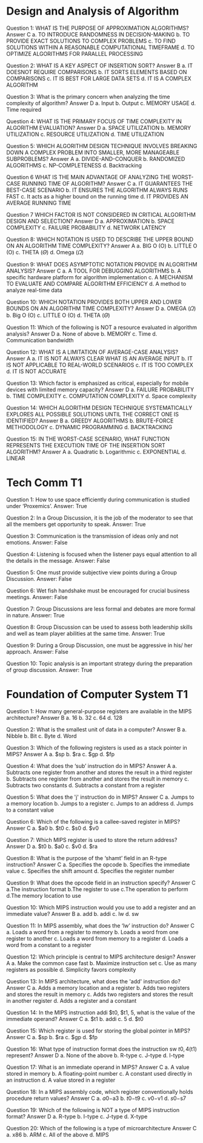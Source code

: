 # 

# Design and Analysis of Algorithm
Question 1: WHAT IS THE PURPOSE OF APPROXIMATION ALGORITHMS?
Answer C
a. TO INTRODUCE RANDOMNESS IN DECISION-MAKING
b. TO PROVIDE EXACT SOLUTIONS TO COMPLEX PROBLEMS
c. TO FIND SOLUTIONS WITHIN A REASONABLE COMPUTATIONAL TIMEFRAME
d. TO OPTIMIZE ALGORITHMS FOR PARALLEL PROCESSING

Question 2: WHAT IS A KEY ASPECT OF INSERTION SORT?
Answer B
a. IT DOESNOT REQUIRE COMPARISONS
b. IT SORTS ELEMENTS BASED ON COMPARISONS
c. IT IS BEST FOR LARGE DATA SETS
d. IT IS A COMPLEX ALGORITHM

Question 3: What is the primary concern when analyzing the time complexity of algorithm? 
Answer D
a. Input
b. Output
c. MEMORY USAGE
d. Time required

Question 4: WHAT IS THE PRIMARY FOCUS OF TIME COMPLEXITY IN ALGORITHM EVALUATION?
Answer D
a. SPACE UTILIZATION
b. MEMORY UTILIZATION
c. RESOURCE UTILIZATION
d. TIME UTILIZATION

Question 5: WHICH ALGORITHM DESIGN TECHNIQUE INVOLVES BREAKING DOWN A COMPLEX PROBLEM INTO SMALLER, MORE MANAGEABLE SUBPROBLEMS?
Answer A
a. DIVIDE-AND-CONQUER
b. RANDOMIZED ALGORITHMS
c. NP-COMPLETENESS
d. Backtracking

Question 6 WHAT IS THE MAIN ADVANTAGE OF ANALYZING THE WORST-CASE RUNNING TIME OF ALGORITHM?
Answer C
a. IT GUARANTEES THE BEST-CASE SCENARIO
b. IT ENSURES THE ALGORITHM ALWAYS RUNS FAST
c. It acts as a higher bound on the running time
d. IT PROVIDES AN AVERAGE RUNNING TIME

Question 7 WHICH FACTOR IS NOT CONSIDERED IN CRITICAL ALGORITHM DESIGN AND SELECTION?
Answer D
a. APPROXIMATION
b. SPACE COMPLEXITY
c. FAILURE PROBABILITY
d. NETWORK LATENCY

Question 8: WHICH NOTATION IS USED TO DESCRIBE THE UPPER BOUND ON AN ALGORITHM TIME COMPLEXITY?
Answer A
a. BIG O (O)
b. LITTLE O (O)
c. THETA (𝛩)
d. Omega (𝛺)

Question 9: WHAT  DOES ASYMPTOTIC NOTATION PROVIDE IN ALGORITHM ANALYSIS?
Answer C
a. A TOOL FOR DEBUGGING ALGORITHMS
b. A specific hardware platform for algorithm implementation 
c. A MECHANISM TO EVALUATE AND COMPARE ALGORITHM EFFICIENCY
d. A method to analyze real-time data

Question 10: WHICH NOTATION PROVIDES BOTH UPPER AND LOWER BOUNDS ON AN ALGORITHM TIME COMPLEXITY?
Answer D
a. OMEGA (𝛺)
b. Big O (O)
c. LITTLE O (O)
d. THETA (𝛩)

Question 11: Which of the following is NOT a resource evaluated in algorithm analysis? 
Answer D
a. None of above
b. MEMORY
c. Time
d. Communication bandwidth

Question 12: WHAT IS A LIMITATION OF AVERAGE-CASE ANALYSIS?
Answer A
a. IT IS NOT ALWAYS CLEAR WHAT IS AN AVERAGE INPUT
b. IT IS NOT APPLICABLE TO REAL-WORLD SCENARIOS
c. IT IS TOO COMPLEX
d. IT IS NOT ACCURATE

Question 13: Which factor is emphasized as critical, especially for mobile devices with limited memory capacity? 
Answer D
a. FAILURE PROBABILITY
b. TIME COMPLEXITY
c. COMPUTATION COMPLEXITY
d. Space complexity

Question 14: WHICH ALGORITHM DESIGN TECHNIQUE SYSTEMATICALLY EXPLORES ALL POSSIBLE SOLUTIONS UNTIL THE CORRECT ONE IS IDENTIFIED?
Answer B
a. GREEDY ALGORITHMS
b. BRUTE-FORCE METHODOLOGY
c. DYNAMIC PROGRAMMING
d. BACKTRACKING

Question 15: IN THE WORST-CASE SCENARIO, WHAT FUNCTION REPRESENTS THE EXECUTION TIME OF THE INSERTION SORT ALGORITHM?
Answer A
a. Quadratic
b. Logarithmic
c. EXPONENTIAL
d. LINEAR

# Tech Comm T1
Question 1: How to use space efficiently during communication is studied under ‘Proxemics’.
Answer: True
 
Question 2: In a Group Discussion, it is the job of the moderator to see that all the members get opportunity to speak.
Answer: True
 
Question 3: Communication is the transmission of ideas only and not emotions.
Answer: False
 
Question 4: Listening is focused when the listener pays equal attention to all the details in the message.
Answer: False
 
Question 5: One must provide subjective view points during a Group Discussion.
Answer: False
 
Question 6: Wet fish handshake must be encouraged for crucial business meetings.
Answer: False
 
Question 7: Group Discussions are less formal and debates are more formal in nature.
Answer: True
 
Question 8: Group Discussion can be used to assess both leadership skills and well as team player abilities at the same time.
Answer: True
 
Question 9: During a Group Discussion, one must be aggressive in his/ her approach.
Answer: False
 
Question 10: Topic analysis is an important strategy during the preparation of group discussion.
Answer: True

# Foundation of Computer System T1

Question 1: How many general-purpose registers are available in the MIPS architecture?
Answer B
a. 16
b. 32
c. 64
d. 128

Question 2: What is the smallest unit of data in a computer?
Answer B
a. Nibble
b. Bit
c. Byte
d. Word

Question 3: Which of the following registers is used as a stack pointer in MIPS?
Answer A
a. $sp
b. $ra
c. $gp
d. $fp

Question 4: What does the ‘sub’ instruction do in MIPS?
Answer A
a. Subtracts one register from another and stores the result in a third register
b. Subtracts one register from another and stores the result in memory
c. Subtracts two constants
d. Subtracts a constant from a register

Question 5: What does the 'j' instruction do in MIPS?
Answer C
a. Jumps to a memory location
b. Jumps to a register
c. Jumps to an address
d. Jumps to a constant value

Question 6: Which of the following is a callee-saved register in MIPS?
Answer C
a. $a0
b. $t0
c. $s0
d. $v0

Question 7: Which MIPS register is used to store the return address?
Answer D
a. $t0
b. $a0
c. $v0
d. $ra

Question 8: What is the purpose of the ‘shamt’ field in an R-type instruction?
Answer C
a. Specifies the opcode
b. Specifies the immediate value
c. Specifies the shift amount
d. Specifies the register number

Question 9: What does the opcode field in an instruction specify?
Answer C
a.The instruction format
b.The register to use
c.The operation to perform
d.The memory location to use

Question 10: Which MIPS instruction would you use to add a register and an immediate value?
Answer B
a. add
b. addi
c. lw
d. sw

Question 11: In MIPS assembly, what does the ‘lw’ instruction do?
Answer C
a. Loads a word from a register to memory
b. Loads a word from one register to another
c. Loads a word from memory to a register
d. Loads a word from a constant to a register

Question 12: Which principle is central to MIPS architecture design?
Answer A
a. Make the common case fast
b. Maximize instruction set
c. Use as many registers as possible
d. Simplicity favors complexity

Question 13: In MIPS architecture, what does the 'add' instruction do?
Answer C
a. Adds a memory location and a register
b. Adds two registers and stores the result in memory
c. Adds two registers and stores the result in another register
d. Adds a register and a constant

Question 14: In the MIPS instruction addi $t0, $t1, 5, what is the value of the immediate operand?
Answer C
a. $t1
b. addi
c. 5
d. $t0

Question 15: Which register is used for storing the global pointer in MIPS?
Answer C
a. $sp
b. $ra
c. $gp
d. $fp

Question 16: What type of instruction format does the instruction sw $t0, 4($t1) represent?
Answer D
a. None of the above
b. R-type
c. J-type
d. I-type

Question 17: What is an immediate operand in MIPS?
Answer C
a. A value stored in memory
b. A floating-point number
c. A constant used directly in an instruction
d. A value stored in a register

Question 18: In a MIPS assembly code, which register conventionally holds procedure return values?
Answer C
a. $a0-$a3
b. $t0-$t9
c. $v0-$v1
d. $s0-$s7

Question 19: Which of the following is NOT a type of MIPS instruction format?
Answer D
a. R-type
b. I-type
c. J-type
d. X-type

Question 20: Which of the following is a type of microarchitecture
Answer C
a. x86
b. ARM
c. All of the above
d. MIPS
